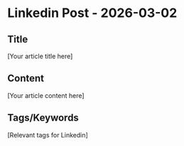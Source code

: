 # Linkedin Post - 2026-03-02

## Title
[Your article title here]

## Content
[Your article content here]

## Tags/Keywords
[Relevant tags for Linkedin]
